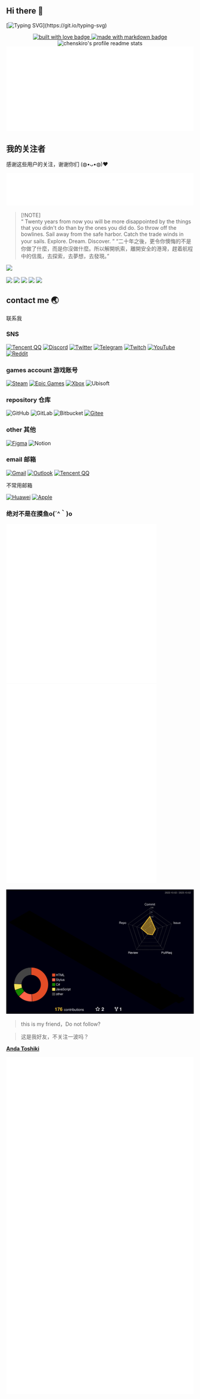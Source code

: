 ## Hi there 👋
<!-- 动态字体 -->
[![Typing SVG](https://readme-typing-svg.demolab.com?font=Fira+Code&pause=1000&color=FFB3BF&center=%E9%94%99%E8%AF%AF%E7%9A%84&vCenter=%E9%94%99%E8%AF%AF%E7%9A%84&repeat=%E7%9C%9F%E7%9A%84&width=435&lines=%E6%97%A9%E5%AE%89%EF%BC%8C%E5%8D%88%E5%AE%89%EF%BC%8C%E6%99%9A%E5%AE%89%E5%96%B5%EF%BD%9E+%E5%85%B3%E6%B3%A8%E6%88%91%E8%B0%A2%E8%B0%A2%E5%96%B5(*%2F%CF%89%EF%BC%BC*))](https://git.io/typing-svg)

 <!-- 小图标 -->
<p align="center">
  <a href="https://github.com/chenskiro" target="_blank" rel="noopener noreferrer">
    <img src="https://forthebadge.com/images/badges/built-with-love.svg" alt="built with love badge" />
 </a>
  <a href="https://github.com/chenskiro" target="_blank" rel="noopener noreferrer">
    <img src="https://forthebadge.com/images/badges/made-with-markdown.svg" alt="made with markdown badge" />
 </a>

   <img src="https://stats.toshiki.top/api?show_bg=1&username=chenskiro&theme=solarized-light" alt="chenskiro's profile readme stats">
   <img src="github-metrics/achievements.compact.svg">
    
</p>


## 我的关注者
感谢这些用户的关注，谢谢你们 (◍•ᴗ•◍)❤

![](github-metrics/people.followers.svg)


> [!NOTE]\
> “ Twenty years from now you will be more disappointed by the things that you didn't do than by the ones you did do. So throw off the bowlines. Sail away from the safe harbor. Catch the trade winds in your sails. Explore. Dream. Discover. ”
> “二十年之後，更令你懊悔的不是你做了什麼，而是你沒做什麼。所以解開帆索，離開安全的港灣，趕着航程中的信風，去探索，去夢想，去發現。”


![](https://github-readme-stats.vercel.app/api/top-langs/?username=chenskiro&layout=compact&theme=omni)

![](https://img.shields.io/badge/Ciallo%EF%BD%9E(%E2%88%A0%C2%B7%CF%89%3C%20)%E2%8C%92%E2%98%85-yellow)
![](https://img.shields.io/badge/Hatsune_Miku-39c5bb)
![](https://img.shields.io/badge/creeper？-green)
![](https://img.shields.io/badge/我是高性能的嘛-47a0be)
![](https://img.shields.io/badge/晚安，詩音-fbf8ef)
## contact me 🌏
联系我

### SNS
[![Tencent QQ](https://img.shields.io/badge/Tencent%23QQ-%2312B7F5?style=for-the-badge&logo=tencentqq&logoColor=white)](https://qm.qq.com/cgi-bin/qm/qr?k=EPj0mfp9EVqE5QFH6K5uUxA6xxgoex5h&noverify=0)
[![Discord](https://img.shields.io/badge/Discord-%235865F2.svg?style=for-the-badge&logo=discord&logoColor=white)](https://discord.gg/HUA3sR9eHt)
[![Twitter](https://img.shields.io/badge/Twitter-%231DA1F2.svg?style=for-the-badge&logo=Twitter&logoColor=white)](https://twitter.com/chenskiro)
[![Telegram](https://img.shields.io/badge/Telegram-2CA5E0?style=for-the-badge&logo=telegram&logoColor=white)](https://t.me/chenskiro)
[![Twitch](https://img.shields.io/badge/Twitch-%239146FF.svg?style=for-the-badge&logo=Twitch&logoColor=white)](https://twitch.tv/chenskiro)
[![YouTube](https://img.shields.io/badge/YouTube-%23FF0000.svg?style=for-the-badge&logo=YouTube&logoColor=white)](https://m.youtube.com/channel/UCQsIQ8uX5gUAQlB3FTSzBMQ)
[![Reddit](https://img.shields.io/badge/Reddit-%23FF4500.svg?style=for-the-badge&logo=Reddit&logoColor=white)](https://www.reddit.com/user/Zestyclose-Union-577/)

### games account 游戏账号
[![Steam](https://img.shields.io/badge/steam-%23000000.svg?style=for-the-badge&logo=steam&logoColor=white)](https://steamcommunity.com/profiles/76561199205543917/)
[![Epic Games](https://img.shields.io/badge/epicgames-%23313131.svg?style=for-the-badge&logo=epicgames&logoColor=white)](https://store.epicgames.com/u/9d04c72b3096464c861e37f55f176136)
[![Xbox](https://img.shields.io/badge/Xbox-%23107C10.svg?style=for-the-badge&logo=Xbox&logoColor=white)]()
![Ubisoft](https://img.shields.io/badge/Ubisoft-%23F5F5F5.svg?style=for-the-badge&logo=Ubisoft&logoColor=black)

### repository 仓库
![GitHub](https://img.shields.io/badge/github-%23121011.svg?style=for-the-badge&logo=github&logoColor=white)
![GitLab](https://img.shields.io/badge/gitlab-%23181717.svg?style=for-the-badge&logo=gitlab&logoColor=white)
![Bitbucket](https://img.shields.io/badge/bitbucket-%230047B3.svg?style=for-the-badge&logo=bitbucket&logoColor=white)
[![Gitee](https://img.shields.io/badge/Gitee-C71D23?style=for-the-badge&logo=gitee&logoColor=white)](https://gitee.com/chenskiro)

### other 其他

[![Figma](https://img.shields.io/badge/figma-%23F24E1E.svg?style=for-the-badge&logo=figma&logoColor=white)](https://www.figma.com/@chenskiro)
![Notion](https://img.shields.io/badge/Notion-%23000000.svg?style=for-the-badge&logo=notion&logoColor=white)
### email 邮箱

[![Gmail](https://img.shields.io/badge/Gmail-D14836?style=for-the-badge&logo=gmail&logoColor=white)](mailto:chenskinn@gmail.com)
[![Outlook](https://img.shields.io/badge/Microsoft_Outlook-0078D4?style=for-the-badge&logo=microsoft-outlook&logoColor=white)](mailto:chenskiro@outlook.com)
[![Tencent QQ](https://img.shields.io/badge/Tencent%23QQ-%2312B7F5?style=for-the-badge&logo=tencentqq&logoColor=white)](mailto:3279587648@qq.com)

不常用邮箱

[![Huawei](https://img.shields.io/badge/Huawei-%23FF0000.svg?style=for-the-badge&logo=huawei&logoColor=white)](mailto:chenskiro@petalmail.com)
[![Apple](https://img.shields.io/badge/Apple-%23000000.svg?style=for-the-badge&logo=apple&logoColor=white)](mailto:chen_skin@icloud.com)

### 绝对不是在摸鱼o(´^｀)o 

<div>
    <a href="https://github.com/chenskiro?tab=followers"><img src="github-metrics/base.svg" width="80%" ></a>
    <a href="https://steamcommunity.com/profiles/76561199205543917/" ><img src="github-metrics/metrics.plugin.steam.svg" width="80%"></a>
</div>



<!-- 3d 热力图 -->
![](./profile-3d-contrib/profile-night-rainbow.svg)





> this is my friend，Do not follow?

> 这是我好友，不关注一波吗？

**[Anda Toshiki](https://github.com/andatoshiki)**

![](github-metrics/stars.svg)


<!--


**DTpeel/DTpeel** is a ✨ _special_ ✨ repository because its `README.md` (this file) appears on your GitHub profile.

Here are some ideas to get you started:

- 🔭 I’m currently working on ...
- 🌱 I’m currently learning ...
- 👯 I’m looking to collaborate on ...
- 🤔 I’m looking for help with ...
- 💬 Ask me about ...
- 📫 How to reach me: ...
- 😄 Pronouns: ...
- ⚡ Fun fact: ...
-->

